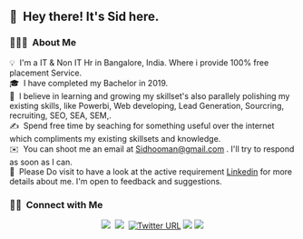 <!-- ### Hi There 👋
<!--
**Mohammed Siddiq/Mohammed Siddiq** is a ✨ _special_ ✨ repository because its `README.md` (this file) appears on your GitHub profile.
Here are some ideas to get you started:
- 🔭 I’m currently working on ...
- 🌱 I’m currently learning ...
- 👯 I’m looking to collaborate on ...
- 🤔 I’m looking for help with ...
- 💬 Ask me about ...
- 📫 How to reach me: ...
- 😄 Pronouns: ...
- ⚡ Fun fact: ...
-->
## 👋 &nbsp;Hey there! It's Sid here.
### 👨🏻‍💻 &nbsp;About Me
💡 &nbsp;I'm a IT & Non IT Hr in Bangalore, India. Where i provide 100% free placement Service.\
🎓 &nbsp;I have completed my Bachelor in 2019.\
🌱 &nbsp;I believe in learning and growing my skillset's also parallely polishing my existing skills, like Powerbi, Web developing, Lead Generation, Sourcring, recruiting, SEO, SEA, SEM,.\
✍️ &nbsp;Spend free time by seaching for something useful over the internet which compliments my existing skillsets and knowledge.\
✉️ &nbsp;You can shoot me an email at Sidhooman@gmail.com . I'll try to respond as soon as I can.\
📄 &nbsp;Please Do visit to have a look at the active requirement [Linkedin](https://www.linkedin.com/in/sidhoo/) for more details about me. I'm open to feedback and suggestions.


### 🤝🏻 &nbsp;Connect with Me
<p align="center">
<a href="https://www.linkedin.com/in/sidhoo"><img src="https://img.shields.io/badge/LinkedIn-Sidhoo-blue"/></a>&nbsp;
<a href="mailto:Sidhooman@gmail.com"><img src="https://img.shields.io/badge/Gmail-Sidhooman@gmail.com-red"/></a>&nbsp;
<a href="https://twitter.com/Sidhoo"><img alt="Twitter URL" src="https://img.shields.io/badge/Twitter-Sidhoo-blue"/></a>
<a href="https://instagram.com/Sid_hoo"><img src="https://img.shields.io/badge/-@Sid_hoo-E4405F?style=flat&logo=Instagram&logoColor=white"/></a>
<a href="https://facebook.com/sidhooman"><img src="https://img.shields.io/badge/-@Sidhooman-1877F2?style=flat&logo=Facebook&logoColor=white"/></a>

